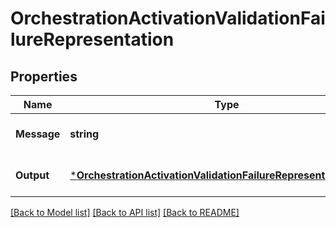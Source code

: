 # OrchestrationActivationValidationFailureRepresentation

## Properties
Name | Type | Description | Notes
------------ | ------------- | ------------- | -------------
**Message** | **string** |  | [optional] [default to null]
**Output** | [***OrchestrationActivationValidationFailureRepresentationOutput**](OrchestrationActivationValidationFailureRepresentation_output.md) |  | [optional] [default to null]

[[Back to Model list]](../README.md#documentation-for-models) [[Back to API list]](../README.md#documentation-for-api-endpoints) [[Back to README]](../README.md)


